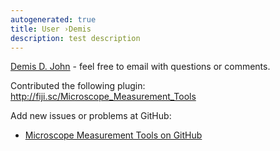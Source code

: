 ```yaml
---
autogenerated: true
title: User ›Demis
description: test description
---
```


[Demis D. John](mailto:demis.john@gmail.com) - feel free to email with questions or comments.

Contributed the following plugin: http://fiji.sc/Microscope_Measurement_Tools

Add new issues or problems at GitHub:

-   [Microscope Measurement Tools on GitHub](https://github.com/demisjohn/Microscope-Measurement-Tools)
